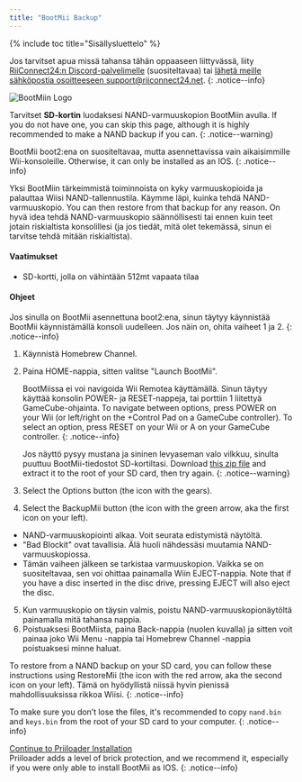 ```yaml
---
title: "BootMii Backup"
---
```


{% include toc title="Sisällysluettelo" %}

Jos tarvitset apua missä tahansa tähän oppaaseen liittyvässä, liity [RiiConnect24:n Discord-palvelimelle](https://discord.gg/rc24) (suositeltavaa) tai [ lähetä meille sähköpostia osoitteeseen support@riiconnect24.net](mailto:support@riiconnect24.net).
{: .notice--info}

![BootMiin Logo](/images/bootmii.png)

Tarvitset **SD-kortin** luodaksesi NAND-varmuuskopion BootMiin avulla. If you do not have one, you can skip this page, although it is highly recommended to make a NAND backup if you can.
{: .notice--warning}

BootMii boot2:ena on suositeltavaa, mutta asennettavissa vain aikaisimmille Wii-konsoleille. Otherwise, it can only be installed as an IOS.
{: .notice--info}

Yksi BootMiin tärkeimmistä toiminnoista on kyky varmuuskopioida ja palauttaa Wiisi NAND-tallennustila. Käymme läpi, kuinka tehdä NAND-varmuuskopio. You can then restore from that backup for any reason. On hyvä idea tehdä NAND-varmuuskopio säännöllisesti tai ennen kuin teet jotain riskialtista konsolillesi (ja jos tiedät, mitä olet tekemässä, sinun ei tarvitse tehdä mitään riskialtista).

#### Vaatimukset
* SD-kortti, jolla on vähintään 512mt vapaata tilaa

#### Ohjeet
Jos sinulla on BootMii asennettuna boot2:ena, sinun täytyy käynnistää BootMii käynnistämällä konsoli uudelleen. Jos näin on, ohita vaiheet 1 ja 2.
{: .notice--info}
1. Käynnistä Homebrew Channel.
2. Paina HOME-nappia, sitten valitse "Launch BootMii".

    BootMiissa ei voi navigoida Wii Remotea käyttämällä. Sinun täytyy käyttää konsolin POWER- ja RESET-nappeja, tai porttiin 1 liitettyä GameCube-ohjainta. To navigate between options, press POWER on your Wii (or left/right on the +Control Pad on a GameCube controller). To select an option, press RESET on your Wii or A on your GameCube controller.
    {: .notice--info}


    Jos näyttö pysyy mustana ja sininen levyaseman valo vilkkuu, sinulta puuttuu BootMii-tiedostot SD-kortiltasi. Download [this zip file](https://static.hackmii.com/bootmii_sd_files.zip) and extract it to the root of your SD card, then try again.
    {: .notice--warning}

3. Select the Options button (the icon with the gears).
4. Select the BackupMii button (the icon with the green arrow, aka the first icon on your left).
- NAND-varmuuskopiointi alkaa. Voit seurata edistymistä näytöltä.
- "Bad Blockit" ovat tavallisia. Älä huoli nähdessäsi muutamia NAND-varmuuskopiossa.
- Tämän vaiheen jälkeen se tarkistaa varmuuskopion. Vaikka se on suositeltavaa, sen voi ohittaa painamalla Wiin EJECT-nappia. Note that if you have a disc inserted in the disc drive, pressing EJECT will also eject the disc.
5. Kun varmuuskopio on täysin valmis, poistu NAND-varmuuskopionäytöltä painamalla mitä tahansa nappia.
6. Poistuaksesi BootMiista, paina Back-nappia (nuolen kuvalla) ja sitten voit painaa joko Wii Menu -nappia tai Homebrew Channel -nappia poistuaksesi minne haluat.

To restore from a NAND backup on your SD card, you can follow these instructions using RestoreMii (the icon with the red arrow, aka the second icon on your left). Tämä on hyödyllistä niissä hyvin pienissä mahdollisuuksissa rikkoa Wiisi.
{: .notice--info}

To make sure you don’t lose the files, it's recommended to copy `nand.bin` and `keys.bin` from the root of your SD card to your computer.
{: .notice--info}

[Continue to Priiloader Installation](priiloader)<br> Priiloader adds a level of brick protection, and we recommend it, especially if you were only able to install BootMii as IOS.
{: .notice--info}